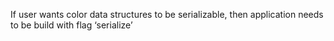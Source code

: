 If user wants color data structures to be serializable, then application needs to be build with flag ‘serialize’
